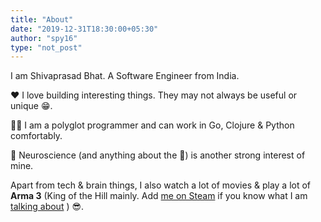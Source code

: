 ```yaml
---
title: "About"
date: "2019-12-31T18:30:00+05:30"
author: "spy16"
type: "not_post"
---
```


I am Shivaprasad Bhat. A Software Engineer from India.

♥️  I love building interesting things. They may not always be useful or unique 😁.

👨‍💻 I am a polyglot programmer and can work in Go, Clojure & Python comfortably.

🤯 Neuroscience (and anything about the 🧠) is another strong interest of mine.



Apart from tech & brain things, I also watch a lot of movies & play a lot of **Arma 3** (King of the Hill mainly. Add [me on Steam](https://steamcommunity.com/id/phantom-actual/) if you know what I am [talking about](https://www.youtube.com/watch?v=kwxFrvE0bI4) ) 😎.
